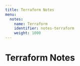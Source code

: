```yaml
---
title: Terraform Notes
menu:
  notes:
    name: Terraform
    identifier: notes-terraform
    weight: 1000
---
```

# Terraform Notes
